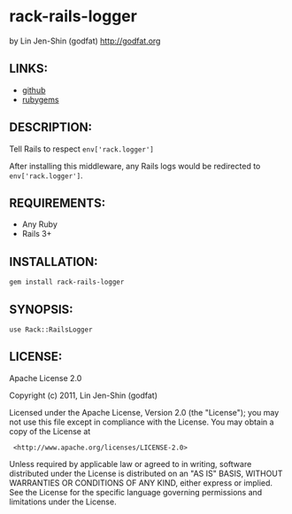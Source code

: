 # rack-rails-logger
by Lin Jen-Shin (godfat) <http://godfat.org>

## LINKS:

* [github](http://github.com/godfat/rack-rails-logger)
* [rubygems](http://rubygems.org/gems/rack-rails-logger)

## DESCRIPTION:

Tell Rails to respect `env['rack.logger']`

After installing this middleware, any Rails logs would be redirected to
`env['rack.logger']`.

## REQUIREMENTS:

* Any Ruby
* Rails 3+

## INSTALLATION:

    gem install rack-rails-logger

## SYNOPSIS:

    use Rack::RailsLogger

## LICENSE:

  Apache License 2.0

  Copyright (c) 2011, Lin Jen-Shin (godfat)

  Licensed under the Apache License, Version 2.0 (the "License");
  you may not use this file except in compliance with the License.
  You may obtain a copy of the License at

     <http://www.apache.org/licenses/LICENSE-2.0>

  Unless required by applicable law or agreed to in writing, software
  distributed under the License is distributed on an "AS IS" BASIS,
  WITHOUT WARRANTIES OR CONDITIONS OF ANY KIND, either express or implied.
  See the License for the specific language governing permissions and
  limitations under the License.
